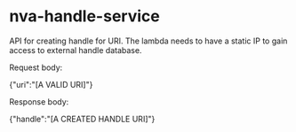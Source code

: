# nva-handle-service

API for creating handle for URI. The lambda needs to have a static IP to gain access to external handle database.

Request body:

{"uri":"[A VALID URI]"}

Response body:

{"handle":"[A CREATED HANDLE URI]"}
